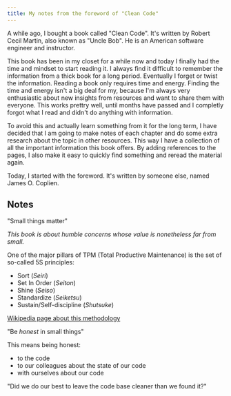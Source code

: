 ```yaml
---
title: My notes from the foreword of "Clean Code"
---
```


A while ago, I bought a book called "Clean Code". It's written by Robert Cecil Martin, also known as "Uncle Bob". He is an American software engineer and instructor.

This book has been in my closet for a while now and today I finally had the time and mindset to start reading it. I always find it difficult to remember the information from a thick book for a long period. Eventually I forget or twist the information. Reading a book only requires time and energy. Finding the time and energy isn't a big deal for my, because I'm always very enthusiastic about new insights from resources and want to share them with everyone. This works prettry well, until months have passed and I completly forgot what I read and didn't do anything with information.

To avoid this and actually learn something from it for the long term, I have decided that I am going to make notes of each chapter and do some extra research about the topic in other resources. This way I have a collection of all the important information this book offers. By adding references to the pages, I also make it easy to quickly find something and reread the material again.

Today, I started with the foreword. It's written by someone else, named James O. Coplien.

## Notes

"Small things matter"

_This book is about humble concerns whose value is nonetheless far from small._

One of the major pillars of TPM (Total Productive Maintenance) is the set of so-called 5S principles:

* Sort (_Seiri_)
* Set In Order (_Seiton_)
* Shine (_Seiso_)
* Standardize (_Seiketsu_)
* Sustain/Self-discipline (_Shutsuke_)

[Wikipedia page about this methodology](https://en.wikipedia.org/wiki/5S_(methodology))

"Be _honest_ in small things"

This means being honest:

* to the code
* to our colleagues about the state of our code
* with ourselves about our code

"Did we do our best to leave the code base cleaner than we found it?"
